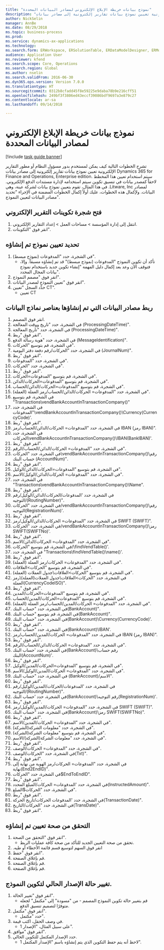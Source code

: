 ```yaml
--- 
title: "نموذج بيانات خريطة الإبلاغ الإلكتروني لمصادر البيانات المحددة"
description: "تشرح الخطوات التالية كيف يمكن لمستخدم بدور مسؤول النظام أو مطور التقارير الإلكترونية تعيين نموذج بيانات تقارير إلكترونية إلى مصادر بيانات Dynamics 365 for Finance and Operations, Enterprise edition."
author: NickSelin
manager: AnnBe
ms.date: 08/29/2018
ms.topic: business-process
ms.prod: 
ms.service: dynamics-ax-applications
ms.technology: 
ms.search.form: ERWorkspace, ERSolutionTable, ERDataModelDesigner, ERModelMappingTable, ERModelMappingDesigner
audience: Application User
ms.reviewer: kfend
ms.search.scope: Core, Operations
ms.search.region: Global
ms.author: nselin
ms.search.validFrom: 2016-06-30
ms.dyn365.ops.version: Version 7.0.0
ms.translationtype: HT
ms.sourcegitcommit: 0312b8cfadd45f8e59225e9daba78b9e216cff51
ms.openlocfilehash: 249bf3f3806ed43eccf39086bdf9697a3e879c27
ms.contentlocale: ar-sa
ms.lasthandoff: 09/14/2018

---
```

# <a name="er-map-data-model-to-selected-data-sources"></a>نموذج بيانات خريطة الإبلاغ الإلكتروني لمصادر البيانات المحددة

[!include [task guide banner](../../includes/task-guide-banner.md)]

تشرح الخطوات التالية كيف يمكن لمستخدم بدور مسؤول النظام أو مطور التقارير الإلكترونية تعيين نموذج بيانات تقارير إلكترونية إلى مصادر بيانات Dynamics 365 for Finance and Operations, Enterprise edition. سيتم استخدام تعيين هذا المخطط لاحقاً كمصدر بيانات في تنسيق تكوين سيتم استخدامه لإدارة مستندات الدفع الإلكتروني. في هذا المثال، تقوم بتعيين نموذج بيانات لشركة عينة، وهي .Litware, Inc لمصادر البيانات. ولإكمال هذه الخطوات، عليك أولاً إكمال الخطوات المضمنة في الإجراء "تحديد مصادر البيانات لتعيين النموذج".


## <a name="open-er-configurations-tree"></a>فتح شجرة تكوينات التقرير الإلكتروني
1. انتقل إلى إدارة المؤسسة > مساحات العمل‬ > إعداد التقارير الإلكتروني‬.
2. انقر فوق "التكوينات".

## <a name="select-created-model-mapping"></a>تحديد تعيين نموذج تم إنشاؤه
1. في الشجرة، حدد "المدفوعات (نموذج مبسط)".
    * تأكد أن تكوين النموذج "المدفوعات (نموذج مبسط)" قد تم إنشاؤه مسبقاً. وإلا، فتوقف الآن وعد بعد إكمال دليل المهمة "إنشاء تكوين جديد باستخدام نموذج بيانات المجال المحدد".  
2. انقر فوق "مصمم النموذج".
3. انقر فوق "تعيين النموذج لمصدر البيانات".
4. حدِّد السجل "تعيين CT".
    * تعيين CT  

## <a name="bind-created-data-sources-to-data-model-elements"></a>ربط مصادر البيانات التي تم إنشاؤها بعناصر نماذج البيانات
1. انقر فوق المصمم.
2. في الشجرة، حدد "تاريخ ووقت المعالجة (ProcessingDateTime)".
3. في الشجرة، حدد "تاريخ المعالجة (ProcessingDateTime)".
4. انقر فوق "ربط".
5. في الشجرة، حدد "هوية رسالة الدفع (MessageIdentification)".
6. في الشجرة، قم بتوسيع "الحركات".
7. في الشجرة، حدد "الحركات/رقم دفعة دفتر اليومية (JournalNum)".
8. انقر فوق "ربط".
9. في الشجرة، حدد "المدفوعات".
10. في الشجرة، حدد "الحركات".
11. انقر فوق "ربط".
12. في الشجرة، قم بتوسيع "المدفوعات=الحركات".
13. في الشجرة، قم بتوسيع "المدفوعات=الحركات/الدائن".
14. في الشجرة، قم بتوسيع "المدفوعات=الحركات/الدائن/الحساب".
15. في الشجرة، حدد "المدفوعات= الحركات/الدائن/الحساب/رمز العملة (العملة)".
16. في الشجرة، قم بتوسيع "Transactions\vendBankAccountInTransactionCompany()"
17. في الشجرة، حدد "المدفوعات\vendBankAccountInTransactionCompany()\Currency(CurrencyCode)'.
18. انقر فوق "ربط".
19. في الشجرة، حدد "المدفوعات= الحركات/الدائن/الحساب/رمز IBAN (رمز IBAN)".
20. في الشجرة، حدد الحركات\vendBankAccountInTransactionCompany()\IBAN(BankIBAN)'.
21. انقر فوق "ربط".
22. في الشجرة، حدد "المدفوعات= الحركات/الدائن/الحساب/الرقم".
23. في الشجرة، حدد "الحركات\vendBankAccountInTransactionCompany()\رقم حساب البنك (AccountNum)".
24. انقر فوق "ربط".
25. في الشجرة، قم بتوسيع "المدفوعات=الحركات/الدائن/الوكيل".
26. في الشجرة، حدد "المدفوعات= الحركات/الدائن/الوكيل/الاسم".
27. في الشجرة، حدد "Transactions\vendBankAccountInTransactionCompany()\Name".
28. انقر فوق "ربط".
29. في الشجرة، حدد 'المدفوعات/الحركات/الدائن/الوكيل/رقم التوجيه/(RoutingNumber)".
30. في الشجرة، حدد "الحركات/vendBankAccountInTransactionCompany()\رقم التوجيه(RegistrationNum)'.
31. انقر فوق "ربط".
32. في الشجرة، حدد "المدفوعات= الحركات/الدائن/الوكيل/رمز SWIFT (SWIFT)".
33. في الشجرة، حدد "الحركات/vendBankAccountInTransactionCompany()\رمز SWIFT(SWIFTNo)'.
34. انقر فوق "ربط".
35. في الشجرة، حدد "المدفوعات= الحركات/الدائن/الاسم".
36. في الشجرة، قم بتوسيع "الحركات/\findVendTable()'.
37. في الشجرة، حدد "Transactions\findVendTable()\name()'.
38. انقر فوق "ربط".
39. في الشجرة، حدد "المدفوعات= الحركات/رمز العملة (العملة)".
40. في الشجرة، قم بتوسيع "الحركات\>العلاقات".
41. في الشجرة، قم بتوسيع "الحركات\>العلاقات\جدول العملات (العملة)".
42. في الشجرة، حدد "الحركات\>العلاقات\جدول العملات(العملة)\رمز العملة(CurrencyCodeISO)".
43. انقر فوق "ربط".
44. في الشجرة، قم بتوسيع "المدفوعات=الحركات/المدين".
45. في الشجرة، قم بتوسيع "المدفوعات=الحركات/المدين/الحساب".
46. في الشجرة، حدد "المدفوعات= الحركات/المدين/الحساب/رمز العملة (العملة)".
47. في الشجرة، حدد "حساب البنك(BankAccount)".
48. في الشجرة، قم بتوسيع "حساب البنك(BankAccount)".
49. في الشجرة، حدد "حساب البنك(BankAccount)\Currency(CurrencyCode)'.
50. انقر فوق "ربط".
51. في الشجرة، حدد "حساب البنك(BankAccount)\IBAN'.
52. في الشجرة، حدد "المدفوعات= الحركات/المدين/الحساب/رمز IBAN (رمز IBAN)".
53. انقر فوق "ربط".
54. في الشجرة، حدد "المدفوعات= الحركات/الدائن/الحساب/الرقم".
55. في الشجرة، حدد 'حساب البنك(BankAccount)\رقم حساب البنك(AccountNum)'.
56. انقر فوق "ربط".
57. في الشجرة، قم بتوسيع "المدفوعات=الحركات/المدين/الوكيل".
58. في الشجرة، حدد "المدفوعات= الحركات/المدين/الوكيل/الاسم".
59. في الشجرة، حدد "حساب البنك (BankAccount)/الاسم".
60. انقر فوق "ربط".
61. في الشجرة، حدد 'المدفوعات/الحركات/المدين/الوكيل/رقم التوجيه/(RoutingNumber)".
62. في الشجرة، حدد 'حساب البنك(BankAccount)\رقم التوجيه(RegistrationNum)'.
63. انقر فوق "ربط".
64. في الشجرة، حدد "المدفوعات= الحركات/المدين/الوكيل/رمز SWIFT (SWIFT)".
65. في الشجرة، حدد "حساب البنك(BankAccount)\رمز SWIFT(SWIFTNo)".
66. انقر فوق "ربط".
67. في الشجرة، حدد "المدفوعات= الحركات/المدين/الاسم".
68. في الشجرة، حدد "معلومات الشركة(الشركة)".
69. في الشجرة، قم بتوسيع "معلومات الشركة(الشركة)".
70. في الشجرة، حدد "معلومات الشركة(الشركة)/الاسم".
71. انقر فوق "ربط".
72. في الشجرة، حدد "المدفوعات= الحركات/الوصف".
73. في الشجرة، حدد "الحركات/الوصف(Txt)".
74. انقر فوق "ربط".
75. في الشجرة، حدد "المدفوعات= الحركات/رمز الهوية من نهاية إلى نهاية(End2EndID)".
76. في الشجرة، حدد "الحركات\$EndToEndID".
77. انقر فوق "ربط".
78. في الشجرة، حدد 'المدفوعات= الحركات/المبلغ المحدد(InstructedAmount)".
79. في الشجرة، حدد "الحركات\$المبلغ".
80. انقر فوق "ربط".
81. في الشجرة، حدد 'المدفوعات الحركات/تاريخ الحركة(TransactionDate)".
82. في الشجرة، حدد "الحركات/التاريخ(TransDate)".
83. انقر فوق "ربط".

## <a name="validate-created-mapping"></a>التحقق من صحة تعيين تم إنشاؤه
1. انقر فوق "التحقق من الصحة‬".
    * تحقق من صحة التعيين الجديد للتأكد من صحة كافة عمليات الربط‬.  
2. ‏‫انقر فوق السهم لتوسيع قسم قائمة الأخطاء أو طيه.
3. انقر فوق "حفظ".
4. قم بإغلاق الصفحة.
5. قم بإغلاق الصفحة.
6. قم بإغلاق الصفحة.

## <a name="change-the-status-of-the-current-version-of-model-configuration"></a>تغيير حالة الإصدار الحالي لتكوين النموذج.
1. انقر فوق "تغيير الحالة".
    * قم بتغيير حالة تكوين النموذج المصمم - من "مسودة" إلى "مكتمل" لجعله متوفرًا لتصميم تنسيق الدفع.  
2. انقر فوق "مكتمل".
    * حدد "مكتمل".  
3. في وصف الحقل، اكتب قيمة.
    * على سبيل المثال، "الإصدار 1".  
4. انقر فوق "موافق".
5. حدد الإصدار المكتمل للتكوين الحالي.
    * لاحظ أنه يتم حفظ التكوين الذي يتم إنشاؤه باسم "الإصدار المكتمل 1".  


